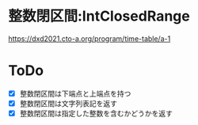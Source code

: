 # 整数閉区間:IntClosedRange
 

https://dxd2021.cto-a.org/program/time-table/a-1

# ToDo

- [x] 整数閉区間は下端点と上端点を持つ
- [x] 整数閉区間は文字列表記を返す
- [x] 整数閉区間は指定した整数を含むかどうかを返す
